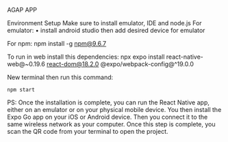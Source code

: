 AGAP APP

Environment Setup Make sure to install emulator, IDE and node.js
For emulator:
• install android studio then add desired device for emulator

For npm:
npm install -g npm@9.6.7

To run in web install this dependencies:
npx expo install react-native-web@~0.19.6 react-dom@18.2.0 @expo/webpack-config@^19.0.0

New terminal then run this command:

    npm start

PS: Once the installation is complete, you can run the React Native app, either on an emulator or on your physical mobile device. You then install the Expo Go app on your iOS or Android device. Then you connect it to the same wireless network as your computer. Once this step is complete, you scan the QR code from your terminal to open the project.
